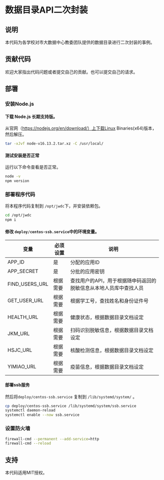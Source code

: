 # 数据目录API二次封装

## 说明

本代码为各学校对市大数据中心教委团队提供的数据目录进行二次封装的事例。

## 贡献代码

欢迎大家指出代码问题或者提交自己的贡献。也可以提交自己的请求。

## 部署

### 安装Node.js

#### 下载 Node.js 长期支持版。

从官网（https://nodejs.org/en/download/）上下载Linux Binaries(x64)版本，然后解压。

```bash
tar -xJvf node-v16.13.2.tar.xz -C /usr/local/
```

#### 测试安装是否正常

运行以下命令查看是否正常。

```bash
node -v
npm version
```

### 部署程序代码

将本程序代码复制到 `/opt/jwdc`下，并安装依赖包。

```bash
cd /opt/jwdc
npm i
```

#### 修改 `deploy/centos-ssb.service`中的环境变量。

变量 | 必须设置 | 说明
-- | -- | ----
APP_ID | 是 | 分配的应用ID
APP_SECRET | 是 | 分批的应用密钥
FIND_USERS_URL | 根据需要 | 查找用户的API，用于根据随申码返回的脱敏信息从本地人员库中查找人员
GET_USER_URL | 根据需要 | 根据学工号，查找姓名和身份证件号
HEALTH_URL | 根据需要 | 健康状态，根据数据目录文档设定
JKM_URL | 根据需要 | 扫码识别脱敏信息，根据数据目录文档设定
HSJC_URL | 根据需要 | 核酸检测信息，根据数据目录文档设定
YIMIAO_URL | 根据需要 | 疫苗信息，根据数据目录文档设定


#### 部署ssb服务

然后将`deploy/centos-ssb.service` 复制到 `/lib/systemd/system/` 。


```bash
cp deploy/centos-ssb.service /lib/systemd/system/ssb.service
systemctl daemon-reload
systemctl enable --now ssb.service
```

### 设置防火墙

```bash
firewall-cmd --permanent --add-service=http
firewall-cmd --reload
```

## 支持

本代码适用MIT授权。